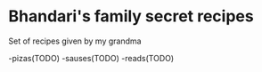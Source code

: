 # Bhandari's family secret recipes

Set of recipes given by my grandma

-pizas(TODO)
-sauses(TODO)
-reads(TODO)
